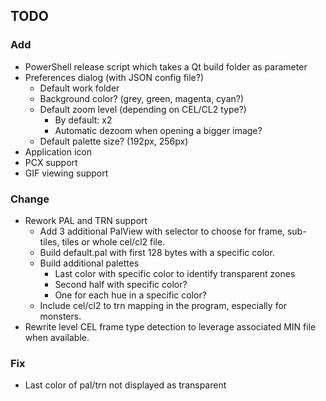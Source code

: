 ## TODO

### Add
- PowerShell release script which takes a Qt build folder as parameter
- Preferences dialog (with JSON config file?)
    - Default work folder
    - Background color? (grey, green, magenta, cyan?)
    - Default zoom level (depending on CEL/CL2 type?)
        - By default: x2
        - Automatic dezoom when opening a bigger image?
    - Default palette size? (192px, 256px)
- Application icon
- PCX support
- GIF viewing support

### Change
- Rework PAL and TRN support
    - Add 3 additional PalView with selector to choose for frame, sub-tiles, tiles or whole cel/cl2 file.
    - Build default.pal with first 128 bytes with a specific color.
    - Build additional palettes
        - Last color with specific color to identify transparent zones
        - Second half with specific color?
        - One for each hue in a specific color?
    - Include cel/cl2 to trn mapping in the program, especially for monsters.
- Rewrite level CEL frame type detection to leverage associated MIN file when available.

### Fix
- Last color of pal/trn not displayed as transparent
